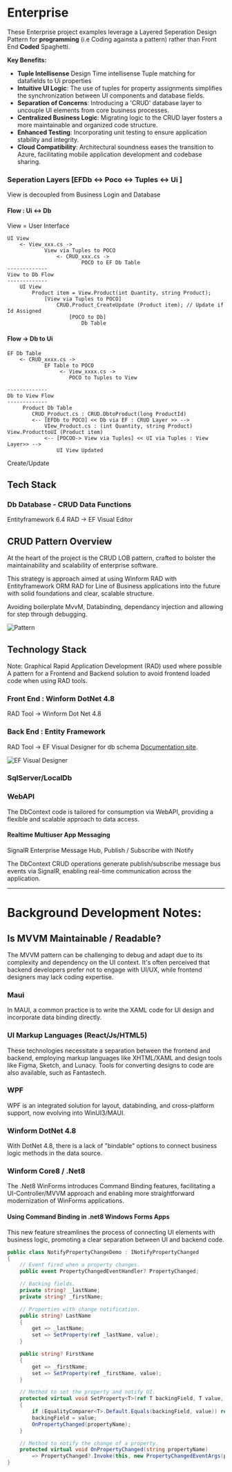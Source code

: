 # Enterprise

These Enterprise project examples leverage a Layered Seperation Design Pattern for **programming** (i.e Coding againsta a pattern) rather than Front End **Coded** Spaghetti.

**Key Benefits:**
- **Tuple Intellisense** Design Time intellisense Tuple matching for datafields to Ui properties
- **Intuitive UI Logic**: The use of tuples for property assignments simplifies the synchronization between UI components and database fields.
- **Separation of Concerns**: Introducing a 'CRUD' database layer to uncouple UI elements from core business processes.
- **Centralized Business Logic**: Migrating logic to the CRUD layer fosters a more maintainable and organized code structure.
- **Enhanced Testing**: Incorporating unit testing to ensure application stability and integrity.
- **Cloud Compatibility**: Architectural soundness eases the transition to Azure, facilitating mobile application development and codebase sharing.

### Seperation Layers [EFDb <-> Poco <-> Tuples <-> Ui ]

View is decoupled from Business Login and Database

#### Flow : Ui <-> Db 

View = User Interface

```
UI View 
    <- View_xxx.cs ->
            View via Tuples to POCO
                <- CRUD_xxx.cs ->
                        POCO to EF Db Table
-------------
View to Db Flow
-------------
    UI View
        Product item = View.Product(int Quantity, string Product);
            [View via Tuples to POCO]
                CRUD.Product_CreateUpdate (Product item); // Update if Id Assigned
                    [POCO to Db]
                        Db Table
```

#### Flow ->  Db to Ui
```
EF Db Table
    <- CRUD_xxxx.cs -> 
            EF Table to POCO
                 <- View_xxxx.cs ->
                    POCO to Tuples to View

-------------
Db to View Flow
-------------
     Product Db Table
        CRUD_Product.cs : CRUD.DbtoProduct(long ProductId)
        <-- [EFDb to POCO] << Db via EF : CRUD Layer >> -->
            VIew_Product.cs : (int Quantity, string Product) View.ProducttoUI (Product item)
            <-- [POCOO-> View via Tuples] << UI via Tuples : View Layer>> -->
                UI View Updated
```



    
Create/Update 

## Tech Stack  





### Db Database - CRUD Data Functions
Entityframework 6.4
RAD -> EF Visual Editor 


## CRUD Pattern Overview

At the heart of the project is the CRUD LOB pattern, crafted to bolster the maintainability and scalability of enterprise software. 

This strategy is approach aimed at using Winform RAD with Entityframework ORM RAD for  Line of Business applications into the future with solid foundations and clear, scalable structure.

Avoiding boilerplate MvvM, Databinding, dependancy injection and allowing for step through debugging.

![Pattern](https://github.com/Opzet/Enterprise/blob/main/CRUD%20Pattern/CRUD%20LOB%20Pattern.png?raw=true)

## Technology Stack
Note: Graphical Rapid Application Development (RAD) used where possible
A pattern for a Frontend and Backend solution to avoid frontend loaded code when using RAD tools. 


### Front End : Winform DotNet 4.8

RAD Tool -> Winform Dot Net 4.8 

### Back End : Entity Framework 

RAD Tool -> EF Visual Designer for db schema [Documentation site](https://msawczyn.github.io/EFDesigner/).

![EF Visual Designer](https://msawczyn.github.io/EFDesigner/images/Designer.jpg)

### SqlServer/LocalDb

### WebAPI

The DbContext code is tailored for consumption via WebAPI, providing a flexible and scalable approach to data access.



#### Realtime Multiuser App Messaging
SignalR Enterprise Message Hub, Publish / Subscribe with INotify 

The DbContext CRUD operations generate publish/subscribe message bus events via SignalR, enabling real-time communication across the application.

---

# Background Development Notes:

## Is MVVM Maintainable / Readable?

The MVVM pattern can be challenging to debug and adapt due to its complexity and dependency on the UI context. It's often perceived that backend developers prefer not to engage with UI/UX, while frontend designers may lack coding expertise.

### Maui

In MAUI, a common practice is to write the XAML code for UI design and incorporate data binding directly.

### UI Markup Languages (React/Js/HTML5)

These technologies necessitate a separation between the frontend and backend, employing markup languages like XHTML/XAML and design tools like Figma, Sketch, and Lunacy. Tools for converting designs to code are also available, such as Fantastech.

### WPF

WPF is an integrated solution for layout, databinding, and cross-platform support, now evolving into WinUI3/MAUI.

### Winform DotNet 4.8

With DotNet 4.8, there is a lack of "bindable" options to connect business logic methods in the data source.

### Winform Core8 / .Net8

The .Net8 WinForms introduces Command Binding features, facilitating a UI-Controller/MVVM approach and enabling more straightforward modernization of WinForms applications.

#### Using Command Binding in .net8 Windows Forms Apps

This new feature streamlines the process of connecting UI elements with business logic, promoting a clear separation between UI and backend code.

```csharp
public class NotifyPropertyChangeDemo : INotifyPropertyChanged
{
    // Event fired when a property changes.
    public event PropertyChangedEventHandler? PropertyChanged;

    // Backing fields.
    private string? _lastName;
    private string? _firstName;

    // Properties with change notification.
    public string? LastName
    {
        get => _lastName;
        set => SetProperty(ref _lastName, value);
    }

    public string? FirstName
    {
        get => _firstName;
        set => SetProperty(ref _firstName, value);
    }

    // Method to set the property and notify UI.
    protected virtual void SetProperty<T>(ref T backingField, T value, [CallerMemberName] string propertyName = "")
    {
        if (EqualityComparer<T>.Default.Equals(backingField, value)) return;
        backingField = value;
        OnPropertyChanged(propertyName);
    }

    // Method to notify the change of a property.
    protected virtual void OnPropertyChanged(string propertyName)
        => PropertyChanged?.Invoke(this, new PropertyChangedEventArgs(propertyName));
}
